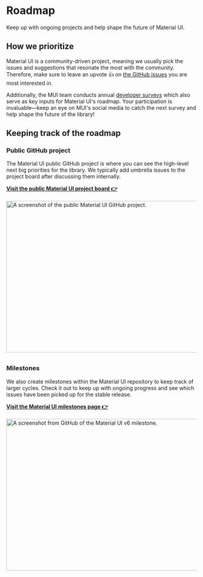 # Roadmap

<p class="description">Keep up with ongoing projects and help shape the future of Material UI.</p>

## How we prioritize

Material UI is a community-driven project, meaning we usually pick the issues and suggestions that resonate the most with the community.
Therefore, make sure to leave an upvote 👍 on [the GitHub issues](https://github.com/mui/material-ui/issues?q=is:open+is:issue+label:%22package:+material-ui%22) you are most interested in.

Additionally, the MUI team conducts annual [developer surveys](/blog/?tags=Developer+survey/) which also serve as key inputs for Material UI's roadmap.
Your participation is invaluable—keep an eye on MUI's social media to catch the next survey and help shape the future of the library!

## Keeping track of the roadmap

### Public GitHub project

The Material UI public GitHub project is where you can see the high-level next big priorities for the library.
We typically add umbrella issues to the project board after discussing them internally.

**[Visit the public Material UI project board 👉](https://github.com/orgs/mui/projects/18/views/8)**

<img src="/static/material-ui/roadmap/github-project.png" style="width: 814px; margin-top: 4px; margin-bottom: 8px;" alt="A screenshot of the public Material UI GitHub project." width="1628" height="400" />

### Milestones

We also create milestones within the Material UI repository to keep track of larger cycles.
Check it out to keep up with ongoing progress and see which issues have been picked up for the stable release.

**[Visit the Material UI milestones page 👉](https://github.com/mui/material-ui/milestone/47)**

<img src="/static/material-ui/roadmap/milestone.png" style="width: 814px; margin-top: 4px; margin-bottom: 8px;" alt="A screenshot from GitHub of the Material UI v6 milestone." width="1628" height="400" />
